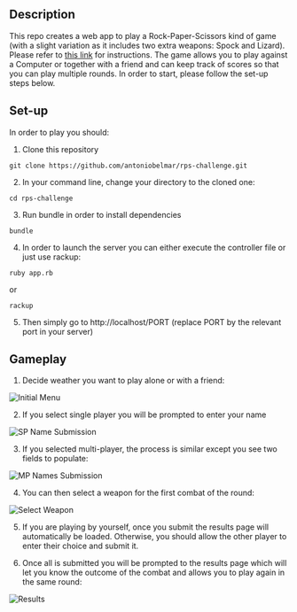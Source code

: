 ## Description

This repo creates a web app to play a Rock-Paper-Scissors kind of game (with a slight variation as it includes two extra weapons: Spock and Lizard).
Please refer to [this link](http://www.samkass.com/theories/RPSSL.html) for instructions.
The game allows you to play against a Computer or together with a friend and can keep track of scores so that you can play multiple rounds. In order to start, please follow the set-up steps below.

## Set-up

In order to play you should:

1. Clone this repository 
```
git clone https://github.com/antoniobelmar/rps-challenge.git
```
2. In your command line, change your directory to the cloned one:
```
cd rps-challenge
```
3. Run bundle in order to install dependencies
```
bundle
```
4. In order to launch the server you can either execute the controller file or just use rackup:
```
ruby app.rb
```
or
```
rackup
```
5. Then simply go to http://localhost/PORT (replace PORT by the relevant port in your server)

## Gameplay

1. Decide weather you want to play alone or with a friend:

![Initial Menu](screenshots/SP1)

2. If you select single player you will be prompted to enter your name

![SP Name Submission](screenshots/SP2)

3. If you selected multi-player, the process is similar except you see two fields to populate:

![MP Names Submission](screenshots/MP1)

4. You can then select a weapon for the first combat of the round:

![Select Weapon](screenshots/SP3)

5. If you are playing by yourself, once you submit the results page will automatically be loaded. Otherwise, you should allow the other player to enter their choice and submit it.

6. Once all is submitted you will be prompted to the results page which will let you know the outcome of the combat and allows you to play again in the same round:

![Results](screenshots/SP4)

